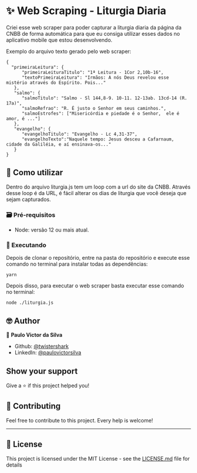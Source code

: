 # :sparkles: Web Scraping - Liturgia Diaria

Criei esse web scraper para poder capturar a liturgia diaria da página da CNBB de forma automática para que eu consiga utilizar esses dados no aplicativo mobile que estou desenvolvendo.

Exemplo do arquivo texto gerado pelo web scraper:
```
{
  "primeiraLeitura": {
      "primeiraLeituraTitulo": "1ª Leitura - 1Cor 2,10b-16",
      "textoPrimeiraLeitura": "Irmãos: A nós Deus revelou esse mistério através do Espírito. Pois..."
   },
   "salmo": {
      "salmoTitulo": "Salmo - Sl 144,8-9. 10-11. 12-13ab. 13cd-14 (R. 17a)",
      "salmoRefrao": "R. É justo o Senhor em seus caminhos.",
      "salmoEstrofes": ["Misericórdia e piedade é o Senhor,  ele é amor, é ..."]
   },
   "evangelho": {
      "evangelhoTitulo": "Evangelho - Lc 4,31-37",
      "evangelhoTexto":"Naquele tempo: Jesus desceu a Cafarnaum, cidade da Galiléia, e aí ensinava-os..."
   }
}
```

## :rocket: Como utilizar

Dentro do arquivo liturgia.js tem um loop com a url do site da CNBB. Através desse loop é da URL, é fácil alterar os dias de liturgia que você deseja que sejam capturados.


### :card_file_box: Pré-requisitos

* Node: versão 12 ou mais atual.


### :construction: Executando

Depois de clonar o repositório, entre na pasta do repositório e execute esse comando no terminal para instalar todas as dependências:
```
yarn
```

Depois disso, para executar o web scraper basta executar esse comando no terminal:

```
node ./liturgia.js
```

## 🤓 Author

👤 **Paulo Victor da Silva**

* Github: [@twistershark](https://github.com/twistershark)
* LinkedIn: [@paulovictorsilva](https://linkedin.com/in/paulovictorsilva)

## Show your support

Give a ⭐️ if this project helped you!

## 🤝 Contributing
Feel free to contribute to this project. Every help is welcome!

---

## 📃 License

This project is licensed under the MIT License - see the [LICENSE.md](LICENSE) file for details
